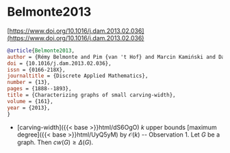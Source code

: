 # Belmonte2013

[https://www.doi.org/10.1016/j.dam.2013.02.036](https://www.doi.org/10.1016/j.dam.2013.02.036)

```bibtex
@article{Belmonte2013,
author = {Rémy Belmonte and Pim {van 't Hof} and Marcin Kamiński and Daniël Paulusma and Dimitrios M. Thilikos},
doi = {10.1016/j.dam.2013.02.036},
issn = {0166-218X},
journaltitle = {Discrete Applied Mathematics},
number = {13},
pages = {1888--1893},
title = {Characterizing graphs of small carving-width},
volume = {161},
year = {2013},
}
```
* [carving-width]({{< base >}}html/dS6OgO) $k$ upper bounds [maximum degree]({{< base >}}html/UyQ5yM) by $\mathcal O(k)$ -- Observation 1. Let $G$ be a graph. Then $cw(G) \ge \Delta(G)$.